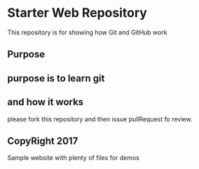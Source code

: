 # Starter Web Repository

This repository is for showing how Git and GitHub work

## Purpose
## purpose is to learn git 
## and how it works

please fork this repository and then issue pullRequest fo review.
## CopyRight 2017
Sample website with plenty of files for demos